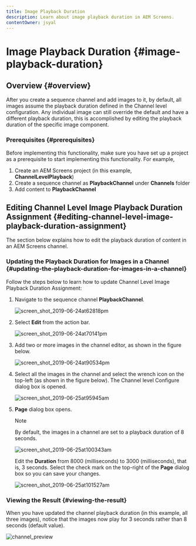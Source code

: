 ```yaml
---
title: Image Playback Duration
description: Learn about image playback duration in AEM Screens.
contentOwner: jsyal
---
```


# Image Playback Duration {#image-playback-duration}

## Overview {#overview}

After you create a sequence channel and add images to it, by default, all images assume the playback duration defined in the Channel level configuration. Any individual image can still override the default and have a different playback duration, this is accomplished by editing the playback duration of the specific image component.

### Prerequisites {#prerequisites}

Before implementing this functionality, make sure you have set up a project as a prerequisite to start implementing this functionality. For example,

1. Create an AEM Screens project (in this example, **ChannelLevelPlayback**)  
1. Create a sequence channel as **PlaybackChannel** under **Channels** folder
1. Add content to **PlaybackChannel**

## Editing Channel Level Image Playback Duration Assignment {#editing-channel-level-image-playback-duration-assignment}

The section below explains how to edit the playback duration of content in an AEM Screens channel.

### Updating the Playback Duration for Images in a Channel {#updating-the-playback-duration-for-images-in-a-channel}

Follow the steps below to learn how to update Channel Level Image Playback Duration Assignment:

1. Navigate to the sequence channel **PlaybackChannel**.

   ![screen_shot_2019-06-24at62818pm](assets/screen_shot_2019-06-24at62818pm.png)

1. Select **Edit** from the action bar.

   ![screen_shot_2019-06-24at70141pm](assets/screen_shot_2019-06-24at70141pm.png)

1. Add two or more images in the channel editor, as shown in the figure below.

   ![screen_shot_2019-06-24at90534pm](assets/screen_shot_2019-06-24at90534pm.png)

1. Select all the images in the channel and select the wrench icon on the top-left (as shown in the figure below). The Channel level Configure dialog box is opened.

   ![screen_shot_2019-06-25at95945am](assets/screen_shot_2019-06-25at95945am.png)

1. **Page** dialog box opens.

   >[!NOTE]
   >
   >By default, the images in a channel are set to a playback duration of 8 seconds.

   ![screen_shot_2019-06-25at100343am](assets/screen_shot_2019-06-25at100343am.png)

   Edit the **Duration** from 8000 (milliseconds) to 3000 (milliseconds), that is, 3 seconds. Select the check mark on the top-right of the **Page** dialog box so you can save your changes.

   ![screen_shot_2019-06-25at101527am](assets/screen_shot_2019-06-25at101527am.png)

### Viewing the Result {#viewing-the-result}

When you have updated the channel playback duration (in this example, all three images), notice that the images now play for 3 seconds rather than 8 seconds (default value).

![channel_preview](assets/channel_preview.gif)

